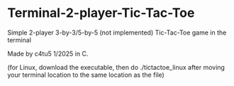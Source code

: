 # Terminal-2-player-Tic-Tac-Toe
Simple 2-player 3-by-3/5-by-5 (not implemented) Tic-Tac-Toe game in the terminal

Made by c4tu5 1/2025 in C.

(for Linux, download the executable, then do ./tictactoe_linux after moving your terminal location to the same location as the file)
